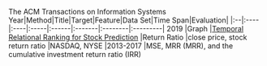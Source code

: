 The ACM Transactions on Information Systems
Year|Method|Title|Target|Feature|Data Set|Time Span|Evaluation|
|:--|:---- |:----|:-----|:------|:-------|:--------|:---------|
2019 |Graph |[Temporal Relational Ranking for Stock Prediction](https://dl.acm.org/doi/pdf/10.1145/3309547?casa\_token=Ib4lFEg4VaAAAAAA:JVq-MPfbD6t4W7TJTFxkypBwUP\_Rb0cwPwTzZhcMEcCHZjG33951tZzfQnvE\_akH\_zzlkB1PEjyF) |Return Ratio |close price, stock return ratio |NASDAQ, NYSE |2013-2017 |MSE, MRR (MRR), and the cumulative investment return ratio (IRR)
